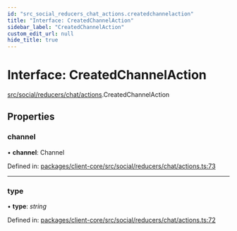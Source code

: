 ```yaml
---
id: "src_social_reducers_chat_actions.createdchannelaction"
title: "Interface: CreatedChannelAction"
sidebar_label: "CreatedChannelAction"
custom_edit_url: null
hide_title: true
---
```


# Interface: CreatedChannelAction

[src/social/reducers/chat/actions](../modules/src_social_reducers_chat_actions.md).CreatedChannelAction

## Properties

### channel

• **channel**: Channel

Defined in: [packages/client-core/src/social/reducers/chat/actions.ts:73](https://github.com/xr3ngine/xr3ngine/blob/77d12cea0/packages/client-core/src/social/reducers/chat/actions.ts#L73)

___

### type

• **type**: *string*

Defined in: [packages/client-core/src/social/reducers/chat/actions.ts:72](https://github.com/xr3ngine/xr3ngine/blob/77d12cea0/packages/client-core/src/social/reducers/chat/actions.ts#L72)

